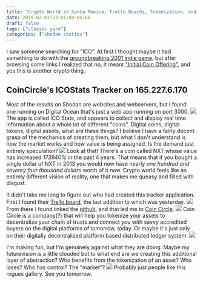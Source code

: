 ```yaml
---
title: "Crypto World in Santa Monica, Trello Boards, Tokenization, and the Vectorialists"
date: 2019-02-01T23:01:04-05:00
draft: false
tags: ["classic yarn"]
categories: ["shodan stories"]
---
```


I saw someone searching for "ICO". At first I thought maybe it had something to do with the [groundbreaking 2001 indie game](https://en.wikipedia.org/wiki/Ico), but after browsing some links I realized that no, it meant ["Initial Coin Offering"](https://www.investopedia.com/terms/i/initial-coin-offering-ico.asp), and yes this is another crypto thing.

## CoinCircle's ICOStats Tracker on 165.227.6.170
Most of the results on Shodan are websites and webservers, but I found one running on Digital Ocean that's just a web app running on port 3000.
![](/images/100Days/Day29/icostats.png)
The app is called ICO Stats, and appears to collect and display real time information about a whole lot of different "coins". Digital coins, digital tokens, digital assets, what are these things? I believe I have a fairly decent grasp of the mechanics of creating them, but what I don't understand is how the market works and how value is being assigned. Is the demand just entirely speculation?
![](/images/100Days/Day29/performers.png)
Look at that! There's a coin called NXT whose value has increased _173940%_ in the past 4 years. That means that if you bought a single dollar of NXT in 2013 you would now have nearly _one hundred and seventy four thousand dollars_ worth of it now. Crypto world feels like an entirely different vision of reality, one that makes me queasy and filled with disgust.

It didn't take me long to figure out who had created this tracker application.  First I found their [Trello board](https://trello.com/), the last addition to which was yesterday.
![](/images/100Days/Day29/trello.png)
From there I found linked the [github](https://github.com/CoinCircle/icostats), and that led me to [Coin Circle](https://coincircle.com/).
![](/images/100Days/Day29/coin.png)
Coin Circle is a company(?) that will help you tokenize your assets to decentralize your chain of trusts and connect you with savvy accredited buyers on the digital platforms of tomorrow, today. Or maybe it's just only on their digitally decentralized platform based distributed ledger system.
![](/images/100Days/Day29/tokenize.png)

I'm making fun, but I'm genuinely against what they are doing. Maybe my futurevision is a little clouded but to what end are we creating this additional layer of abstraction? Who benefits from the tokenization of an asset? Who loses? Who has control? The "market"?
![](/images/100Days/Day29/roguegallery.png)
Probably just people like this rogues gallery. See you tomorrow.
